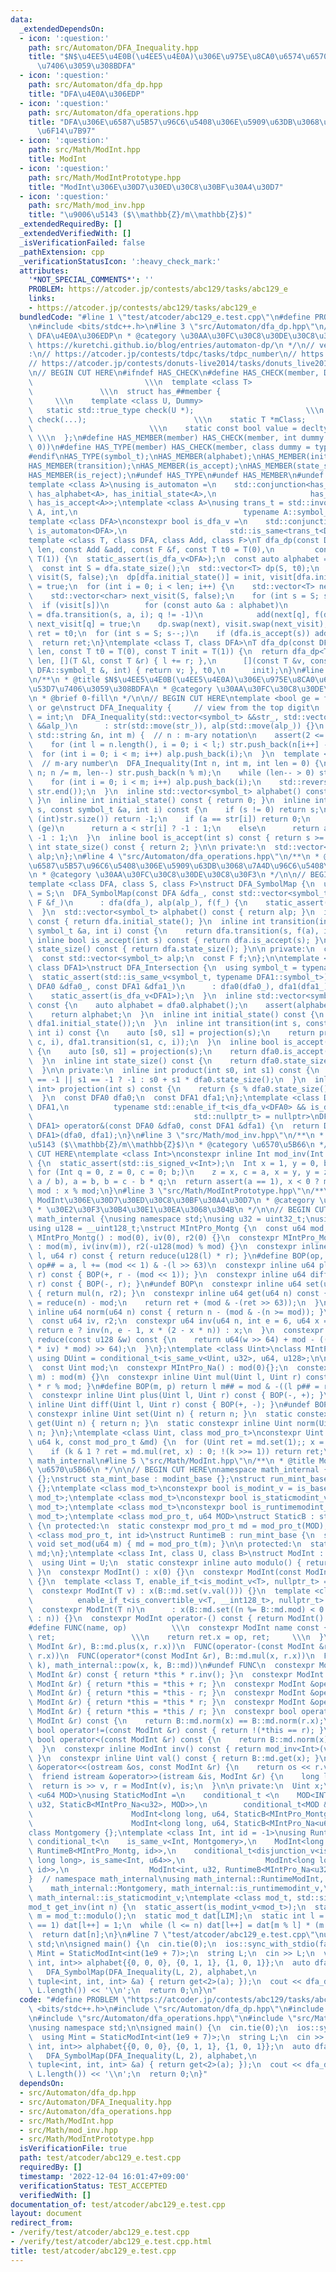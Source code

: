 ```yaml
---
data:
  _extendedDependsOn:
  - icon: ':question:'
    path: src/Automaton/DFA_Inequality.hpp
    title: "$N$\u4EE5\u4E0B(\u4EE5\u4E0A)\u306E\u975E\u8CA0\u6574\u6570\u3092\u53D7\
      \u7406\u3059\u308BDFA"
  - icon: ':question:'
    path: src/Automaton/dfa_dp.hpp
    title: "DFA\u4E0A\u306EDP"
  - icon: ':question:'
    path: src/Automaton/dfa_operations.hpp
    title: "DFA\u306E\u6587\u5B57\u96C6\u5408\u306E\u5909\u63DB\u3068\u7A4D\u96C6\u5408\
      \u6F14\u7B97"
  - icon: ':question:'
    path: src/Math/ModInt.hpp
    title: ModInt
  - icon: ':question:'
    path: src/Math/ModIntPrototype.hpp
    title: "ModInt\u306E\u30D7\u30ED\u30C8\u30BF\u30A4\u30D7"
  - icon: ':question:'
    path: src/Math/mod_inv.hpp
    title: "\u9006\u5143 ($\\mathbb{Z}/m\\mathbb{Z}$)"
  _extendedRequiredBy: []
  _extendedVerifiedWith: []
  _isVerificationFailed: false
  _pathExtension: cpp
  _verificationStatusIcon: ':heavy_check_mark:'
  attributes:
    '*NOT_SPECIAL_COMMENTS*': ''
    PROBLEM: https://atcoder.jp/contests/abc129/tasks/abc129_e
    links:
    - https://atcoder.jp/contests/abc129/tasks/abc129_e
  bundledCode: "#line 1 \"test/atcoder/abc129_e.test.cpp\"\n#define PROBLEM \"https://atcoder.jp/contests/abc129/tasks/abc129_e\"\
    \n#include <bits/stdc++.h>\n#line 3 \"src/Automaton/dfa_dp.hpp\"\n/**\n * @title\
    \ DFA\u4E0A\u306EDP\n * @category \u30AA\u30FC\u30C8\u30DE\u30C8\u30F3\n * @see\
    \ https://kuretchi.github.io/blog/entries/automaton-dp/\n */\n// verify\u7528\
    :\n// https://atcoder.jp/contests/tdpc/tasks/tdpc_number\n// https://atcoder.jp/contests/abc029/tasks/abc029_d\n\
    // https://atcoder.jp/contests/donuts-live2014/tasks/donuts_live2014_2\n// https://atcoder.jp/contests/joi2012yo/tasks/joi2012yo_f\n\
    \n// BEGIN CUT HERE\n#ifndef HAS_CHECK\n#define HAS_CHECK(member, Dummy)     \
    \                         \\\n  template <class T>                           \
    \               \\\n  struct has_##member {                                  \
    \     \\\n    template <class U, Dummy>                                 \\\n \
    \   static std::true_type check(U *);                         \\\n    static std::false_type\
    \ check(...);                        \\\n    static T *mClass;               \
    \                          \\\n    static const bool value = decltype(check(mClass))::value;\
    \ \\\n  };\n#define HAS_MEMBER(member) HAS_CHECK(member, int dummy = (&U::member,\
    \ 0))\n#define HAS_TYPE(member) HAS_CHECK(member, class dummy = typename U::member)\n\
    #endif\nHAS_TYPE(symbol_t);\nHAS_MEMBER(alphabet);\nHAS_MEMBER(initial_state);\n\
    HAS_MEMBER(transition);\nHAS_MEMBER(is_accept);\nHAS_MEMBER(state_size);\nHAS_MEMBER(eps_transition);\n\
    HAS_MEMBER(is_reject);\n#undef HAS_TYPE\n#undef HAS_MEMBER\n#undef HAS_CHECK\n\
    template <class A>\nusing is_automaton =\n    std::conjunction<has_symbol_t<A>,\
    \ has_alphabet<A>, has_initial_state<A>,\n                     has_transition<A>,\
    \ has_is_accept<A>>;\ntemplate <class A>\nusing trans_t = std::invoke_result_t<decltype(&A::transition),\
    \ A, int,\n                                     typename A::symbol_t, int>;\n\
    template <class DFA>\nconstexpr bool is_dfa_v =\n    std::conjunction_v<has_state_size<DFA>,\
    \ is_automaton<DFA>,\n                       std::is_same<trans_t<DFA>, int>>;\n\
    template <class T, class DFA, class Add, class F>\nT dfa_dp(const DFA &dfa, int\
    \ len, const Add &add, const F &f, const T t0 = T(0),\n         const T init =\
    \ T(1)) {\n  static_assert(is_dfa_v<DFA>);\n  const auto alphabet = dfa.alphabet();\n\
    \  const int S = dfa.state_size();\n  std::vector<T> dp(S, t0);\n  std::vector<char>\
    \ visit(S, false);\n  dp[dfa.initial_state()] = init, visit[dfa.initial_state()]\
    \ = true;\n  for (int i = 0; i < len; i++) {\n    std::vector<T> next(S, t0);\n\
    \    std::vector<char> next_visit(S, false);\n    for (int s = S; s--;)\n    \
    \  if (visit[s])\n        for (const auto &a : alphabet)\n          if (int q\
    \ = dfa.transition(s, a, i); q != -1)\n            add(next[q], f(dp[s], a, i)),\
    \ next_visit[q] = true;\n    dp.swap(next), visit.swap(next_visit);\n  }\n  T\
    \ ret = t0;\n  for (int s = S; s--;)\n    if (dfa.is_accept(s)) add(ret, dp[s]);\n\
    \  return ret;\n}\ntemplate <class T, class DFA>\nT dfa_dp(const DFA &dfa, int\
    \ len, const T t0 = T(0), const T init = T(1)) {\n  return dfa_dp<T>(\n      dfa,\
    \ len, [](T &l, const T &r) { l += r; },\n      [](const T &v, const typename\
    \ DFA::symbol_t &, int) { return v; }, t0,\n      init);\n}\n#line 3 \"src/Automaton/DFA_Inequality.hpp\"\
    \n/**\n * @title $N$\u4EE5\u4E0B(\u4EE5\u4E0A)\u306E\u975E\u8CA0\u6574\u6570\u3092\
    \u53D7\u7406\u3059\u308BDFA\n * @category \u30AA\u30FC\u30C8\u30DE\u30C8\u30F3\
    \n * @brief 0-fill\n */\n\n// BEGIN CUT HERE\ntemplate <bool ge = false>  // le\
    \ or ge\nstruct DFA_Inequality {     // view from the top digit\n  using symbol_t\
    \ = int;\n  DFA_Inequality(std::vector<symbol_t> &&str_, std::vector<symbol_t>\
    \ &&alp_)\n      : str(std::move(str_)), alp(std::move(alp_)) {}\n  DFA_Inequality(const\
    \ std::string &n, int m) {  // n : m-ary notation\n    assert(2 <= m && m <= 10);\n\
    \    for (int l = n.length(), i = 0; i < l;) str.push_back(n[i++] - '0');\n  \
    \  for (int i = 0; i < m; i++) alp.push_back(i);\n  }\n  template <class Int>\
    \  // m-ary number\n  DFA_Inequality(Int n, int m, int len = 0) {\n    for (;\
    \ n; n /= m, len--) str.push_back(n % m);\n    while (len-- > 0) str.push_back(0);\n\
    \    for (int i = 0; i < m; i++) alp.push_back(i);\n    std::reverse(str.begin(),\
    \ str.end());\n  }\n  inline std::vector<symbol_t> alphabet() const { return alp;\
    \ }\n  inline int initial_state() const { return 0; }\n  inline int transition(int\
    \ s, const symbol_t &a, int i) const {\n    if (s != 0) return s;\n    if (i >=\
    \ (int)str.size()) return -1;\n    if (a == str[i]) return 0;\n    if constexpr\
    \ (ge)\n      return a < str[i] ? -1 : 1;\n    else\n      return a > str[i] ?\
    \ -1 : 1;\n  }\n  inline bool is_accept(int s) const { return s >= 0; }\n  inline\
    \ int state_size() const { return 2; }\n\n private:\n  std::vector<symbol_t> str,\
    \ alp;\n};\n#line 4 \"src/Automaton/dfa_operations.hpp\"\n/**\n * @title DFA\u306E\
    \u6587\u5B57\u96C6\u5408\u306E\u5909\u63DB\u3068\u7A4D\u96C6\u5408\u6F14\u7B97\
    \n * @category \u30AA\u30FC\u30C8\u30DE\u30C8\u30F3\n */\n\n// BEGIN CUT HERE\n\
    template <class DFA, class S, class F>\nstruct DFA_SymbolMap {\n  using symbol_t\
    \ = S;\n  DFA_SymbolMap(const DFA &dfa_, const std::vector<symbol_t> &alp_, const\
    \ F &f_)\n      : dfa(dfa_), alp(alp_), f(f_) {\n    static_assert(is_dfa_v<DFA>);\n\
    \  }\n  std::vector<symbol_t> alphabet() const { return alp; }\n  inline int initial_state()\
    \ const { return dfa.initial_state(); }\n  inline int transition(int s, const\
    \ symbol_t &a, int i) const {\n    return dfa.transition(s, f(a), i);\n  }\n \
    \ inline bool is_accept(int s) const { return dfa.is_accept(s); }\n  inline int\
    \ state_size() const { return dfa.state_size(); }\n\n private:\n  const DFA dfa;\n\
    \  const std::vector<symbol_t> alp;\n  const F f;\n};\n\ntemplate <class DFA0,\
    \ class DFA1>\nstruct DFA_Intersection {\n  using symbol_t = typename DFA0::symbol_t;\n\
    \  static_assert(std::is_same_v<symbol_t, typename DFA1::symbol_t>);\n  DFA_Intersection(const\
    \ DFA0 &dfa0_, const DFA1 &dfa1_)\n      : dfa0(dfa0_), dfa1(dfa1_) {\n    static_assert(is_dfa_v<DFA0>);\n\
    \    static_assert(is_dfa_v<DFA1>);\n  }\n  inline std::vector<symbol_t> alphabet()\
    \ const {\n    auto alphabet = dfa0.alphabet();\n    assert(alphabet == dfa1.alphabet());\n\
    \    return alphabet;\n  }\n  inline int initial_state() const {\n    return product(dfa0.initial_state(),\
    \ dfa1.initial_state());\n  }\n  inline int transition(int s, const symbol_t &c,\
    \ int i) const {\n    auto [s0, s1] = projection(s);\n    return product(dfa0.transition(s0,\
    \ c, i), dfa1.transition(s1, c, i));\n  }\n  inline bool is_accept(int s) const\
    \ {\n    auto [s0, s1] = projection(s);\n    return dfa0.is_accept(s0) && dfa1.is_accept(s1);\n\
    \  }\n  inline int state_size() const {\n    return dfa0.state_size() * dfa1.state_size();\n\
    \  }\n\n private:\n  inline int product(int s0, int s1) const {\n    return s0\
    \ == -1 || s1 == -1 ? -1 : s0 + s1 * dfa0.state_size();\n  }\n  inline std::pair<int,\
    \ int> projection(int s) const {\n    return {s % dfa0.state_size(), s / dfa0.state_size()};\n\
    \  }\n  const DFA0 dfa0;\n  const DFA1 dfa1;\n};\ntemplate <class DFA0, class\
    \ DFA1,\n          typename std::enable_if_t<is_dfa_v<DFA0> && is_dfa_v<DFA1>,\n\
    \                                    std::nullptr_t> = nullptr>\nDFA_Intersection<DFA0,\
    \ DFA1> operator&(const DFA0 &dfa0, const DFA1 &dfa1) {\n  return DFA_Intersection<DFA0,\
    \ DFA1>(dfa0, dfa1);\n}\n#line 3 \"src/Math/mod_inv.hpp\"\n/**\n * @title \u9006\
    \u5143 ($\\mathbb{Z}/m\\mathbb{Z}$)\n * @category \u6570\u5B66\n */\n\n// BEGIN\
    \ CUT HERE\ntemplate <class Int>\nconstexpr inline Int mod_inv(Int a, Int mod)\
    \ {\n  static_assert(std::is_signed_v<Int>);\n  Int x = 1, y = 0, b = mod;\n \
    \ for (Int q = 0, z = 0, c = 0; b;)\n    z = x, c = a, x = y, y = z - y * (q =\
    \ a / b), a = b, b = c - b * q;\n  return assert(a == 1), x < 0 ? mod - (-x) %\
    \ mod : x % mod;\n}\n#line 3 \"src/Math/ModIntPrototype.hpp\"\n/**\n * @title\
    \ ModInt\u306E\u30D7\u30ED\u30C8\u30BF\u30A4\u30D7\n * @category \u6570\u5B66\n\
    \ * \u30E2\u30F3\u30B4\u30E1\u30EA\u3068\u304B\n */\n\n// BEGIN CUT HERE\nnamespace\
    \ math_internal {\nusing namespace std;\nusing u32 = uint32_t;\nusing u64 = uint64_t;\n\
    using u128 = __uint128_t;\nstruct MIntPro_Montg {\n  const u64 mod;\n  constexpr\
    \ MIntPro_Montg() : mod(0), iv(0), r2(0) {}\n  constexpr MIntPro_Montg(u64 m)\
    \ : mod(m), iv(inv(m)), r2(-u128(mod) % mod) {}\n  constexpr inline u64 mul(u64\
    \ l, u64 r) const { return reduce(u128(l) * r); }\n#define BOP(op, a) return l\
    \ op## = a, l += (mod << 1) & -(l >> 63)\n  constexpr inline u64 plus(u64 l, u64\
    \ r) const { BOP(+, r - (mod << 1)); }\n  constexpr inline u64 diff(u64 l, u64\
    \ r) const { BOP(-, r); }\n#undef BOP\n  constexpr inline u64 set(u64 n) const\
    \ { return mul(n, r2); }\n  constexpr inline u64 get(u64 n) const {\n    u64 ret\
    \ = reduce(n) - mod;\n    return ret + (mod & -(ret >> 63));\n  }\n  constexpr\
    \ inline u64 norm(u64 n) const { return n - (mod & -(n >= mod)); }\n\n private:\n\
    \  const u64 iv, r2;\n  constexpr u64 inv(u64 n, int e = 6, u64 x = 1) {\n   \
    \ return e ? inv(n, e - 1, x * (2 - x * n)) : x;\n  }\n  constexpr inline u64\
    \ reduce(const u128 &w) const {\n    return u64(w >> 64) + mod - ((u128(u64(w)\
    \ * iv) * mod) >> 64);\n  }\n};\ntemplate <class Uint>\nclass MIntPro_Na {\n \
    \ using DUint = conditional_t<is_same_v<Uint, u32>, u64, u128>;\n\n public:\n\
    \  const Uint mod;\n  constexpr MIntPro_Na() : mod(0){};\n  constexpr MIntPro_Na(Uint\
    \ m) : mod(m) {}\n  constexpr inline Uint mul(Uint l, Uint r) const { return DUint(l)\
    \ * r % mod; }\n#define BOP(m, p) return l m## = mod & -((l p## = r) >= mod)\n\
    \  constexpr inline Uint plus(Uint l, Uint r) const { BOP(-, +); }\n  constexpr\
    \ inline Uint diff(Uint l, Uint r) const { BOP(+, -); }\n#undef BOP\n  static\
    \ constexpr inline Uint set(Uint n) { return n; }\n  static constexpr inline Uint\
    \ get(Uint n) { return n; }\n  static constexpr inline Uint norm(Uint n) { return\
    \ n; }\n};\ntemplate <class Uint, class mod_pro_t>\nconstexpr Uint pow(Uint x,\
    \ u64 k, const mod_pro_t &md) {\n  for (Uint ret = md.set(1);; x = md.mul(x, x))\n\
    \    if (k & 1 ? ret = md.mul(ret, x) : 0; !(k >>= 1)) return ret;\n}\n}  // namespace\
    \ math_internal\n#line 5 \"src/Math/ModInt.hpp\"\n/**\n * @title ModInt\n * @category\
    \ \u6570\u5B66\n */\n\n// BEGIN CUT HERE\nnamespace math_internal {\nstruct modint_base\
    \ {};\nstruct sta_mint_base : modint_base {};\nstruct run_mint_base : modint_base\
    \ {};\ntemplate <class mod_t>\nconstexpr bool is_modint_v = is_base_of_v<modint_base,\
    \ mod_t>;\ntemplate <class mod_t>\nconstexpr bool is_staticmodint_v = is_base_of_v<sta_mint_base,\
    \ mod_t>;\ntemplate <class mod_t>\nconstexpr bool is_runtimemodint_v = is_base_of_v<run_mint_base,\
    \ mod_t>;\ntemplate <class mod_pro_t, u64 MOD>\nstruct StaticB : sta_mint_base\
    \ {\n protected:\n  static constexpr mod_pro_t md = mod_pro_t(MOD);\n};\ntemplate\
    \ <class mod_pro_t, int id>\nstruct RuntimeB : run_mint_base {\n  static inline\
    \ void set_mod(u64 m) { md = mod_pro_t(m); }\n\n protected:\n  static inline mod_pro_t\
    \ md;\n};\ntemplate <class Int, class U, class B>\nstruct ModInt : public B {\n\
    \  using Uint = U;\n  static constexpr inline auto modulo() { return B::md.mod;\
    \ }\n  constexpr ModInt() : x(0) {}\n  constexpr ModInt(const ModInt &r) : x(r.x)\
    \ {}\n  template <class T, enable_if_t<is_modint_v<T>, nullptr_t> = nullptr>\n\
    \  constexpr ModInt(T v) : x(B::md.set(v.val())) {}\n  template <class T,\n  \
    \          enable_if_t<is_convertible_v<T, __int128_t>, nullptr_t> = nullptr>\n\
    \  constexpr ModInt(T n)\n      : x(B::md.set((n %= B::md.mod) < 0 ? n + B::md.mod\
    \ : n)) {}\n  constexpr ModInt operator-() const { return ModInt() - *this; }\n\
    #define FUNC(name, op)          \\\n  constexpr ModInt name const { \\\n    ModInt\
    \ ret;                 \\\n    return ret.x = op, ret;     \\\n  }\n  FUNC(operator+(const\
    \ ModInt &r), B::md.plus(x, r.x))\n  FUNC(operator-(const ModInt &r), B::md.diff(x,\
    \ r.x))\n  FUNC(operator*(const ModInt &r), B::md.mul(x, r.x))\n  FUNC(pow(u64\
    \ k), math_internal::pow(x, k, B::md))\n#undef FUNC\n  constexpr ModInt operator/(const\
    \ ModInt &r) const { return *this * r.inv(); }\n  constexpr ModInt &operator+=(const\
    \ ModInt &r) { return *this = *this + r; }\n  constexpr ModInt &operator-=(const\
    \ ModInt &r) { return *this = *this - r; }\n  constexpr ModInt &operator*=(const\
    \ ModInt &r) { return *this = *this * r; }\n  constexpr ModInt &operator/=(const\
    \ ModInt &r) { return *this = *this / r; }\n  constexpr bool operator==(const\
    \ ModInt &r) const {\n    return B::md.norm(x) == B::md.norm(r.x);\n  }\n  constexpr\
    \ bool operator!=(const ModInt &r) const { return !(*this == r); }\n  constexpr\
    \ bool operator<(const ModInt &r) const {\n    return B::md.norm(x) < B::md.norm(r.x);\n\
    \  }\n  constexpr inline ModInt inv() const { return mod_inv<Int>(val(), B::md.mod);\
    \ }\n  constexpr inline Uint val() const { return B::md.get(x); }\n  friend ostream\
    \ &operator<<(ostream &os, const ModInt &r) {\n    return os << r.val();\n  }\n\
    \  friend istream &operator>>(istream &is, ModInt &r) {\n    long long v;\n  \
    \  return is >> v, r = ModInt(v), is;\n  }\n\n private:\n  Uint x;\n};\ntemplate\
    \ <u64 MOD>\nusing StaticModInt =\n    conditional_t <\n    MOD<INT_MAX, ModInt<int,\
    \ u32, StaticB<MIntPro_Na<u32>, MOD>>,\n        conditional_t<MOD &(MOD < LLONG_MAX),\n\
    \                      ModInt<long long, u64, StaticB<MIntPro_Montg, MOD>>,\n\
    \                      ModInt<long long, u64, StaticB<MIntPro_Na<u64>, MOD>>>>;\n\
    class Montgomery {};\ntemplate <class Int, int id = -1>\nusing RuntimeModInt =\
    \ conditional_t<\n    is_same_v<Int, Montgomery>,\n    ModInt<long long, u64,\
    \ RuntimeB<MIntPro_Montg, id>>,\n    conditional_t<disjunction_v<is_same<Int,\
    \ long long>, is_same<Int, u64>>,\n                  ModInt<long long, u64, RuntimeB<MIntPro_Na<u64>,\
    \ id>>,\n                  ModInt<int, u32, RuntimeB<MIntPro_Na<u32>, id>>>>;\n\
    }  // namespace math_internal\nusing math_internal::RuntimeModInt, math_internal::StaticModInt,\n\
    \    math_internal::Montgomery, math_internal::is_runtimemodint_v,\n    math_internal::is_modint_v,\
    \ math_internal::is_staticmodint_v;\ntemplate <class mod_t, std::size_t LIM>\n\
    mod_t get_inv(int n) {\n  static_assert(is_modint_v<mod_t>);\n  static const auto\
    \ m = mod_t::modulo();\n  static mod_t dat[LIM];\n  static int l = 1;\n  if (l\
    \ == 1) dat[l++] = 1;\n  while (l <= n) dat[l++] = dat[m % l] * (m - m / l);\n\
    \  return dat[n];\n}\n#line 7 \"test/atcoder/abc129_e.test.cpp\"\nusing namespace\
    \ std;\n\nsigned main() {\n  cin.tie(0);\n  ios::sync_with_stdio(false);\n  using\
    \ Mint = StaticModInt<int(1e9 + 7)>;\n  string L;\n  cin >> L;\n  vector<tuple<int,\
    \ int, int>> alphabet{{0, 0, 0}, {0, 1, 1}, {1, 0, 1}};\n  auto dfa_le =\n   \
    \   DFA_SymbolMap(DFA_Inequality(L, 2), alphabet,\n                    [](const\
    \ tuple<int, int, int> &a) { return get<2>(a); });\n  cout << dfa_dp<Mint>(dfa_le,\
    \ L.length()) << '\\n';\n  return 0;\n}\n"
  code: "#define PROBLEM \"https://atcoder.jp/contests/abc129/tasks/abc129_e\"\n#include\
    \ <bits/stdc++.h>\n#include \"src/Automaton/dfa_dp.hpp\"\n#include \"src/Automaton/DFA_Inequality.hpp\"\
    \n#include \"src/Automaton/dfa_operations.hpp\"\n#include \"src/Math/ModInt.hpp\"\
    \nusing namespace std;\n\nsigned main() {\n  cin.tie(0);\n  ios::sync_with_stdio(false);\n\
    \  using Mint = StaticModInt<int(1e9 + 7)>;\n  string L;\n  cin >> L;\n  vector<tuple<int,\
    \ int, int>> alphabet{{0, 0, 0}, {0, 1, 1}, {1, 0, 1}};\n  auto dfa_le =\n   \
    \   DFA_SymbolMap(DFA_Inequality(L, 2), alphabet,\n                    [](const\
    \ tuple<int, int, int> &a) { return get<2>(a); });\n  cout << dfa_dp<Mint>(dfa_le,\
    \ L.length()) << '\\n';\n  return 0;\n}"
  dependsOn:
  - src/Automaton/dfa_dp.hpp
  - src/Automaton/DFA_Inequality.hpp
  - src/Automaton/dfa_operations.hpp
  - src/Math/ModInt.hpp
  - src/Math/mod_inv.hpp
  - src/Math/ModIntPrototype.hpp
  isVerificationFile: true
  path: test/atcoder/abc129_e.test.cpp
  requiredBy: []
  timestamp: '2022-12-04 16:01:47+09:00'
  verificationStatus: TEST_ACCEPTED
  verifiedWith: []
documentation_of: test/atcoder/abc129_e.test.cpp
layout: document
redirect_from:
- /verify/test/atcoder/abc129_e.test.cpp
- /verify/test/atcoder/abc129_e.test.cpp.html
title: test/atcoder/abc129_e.test.cpp
---
```

